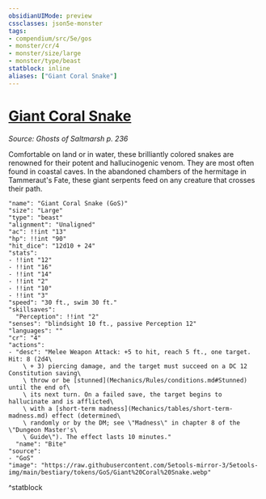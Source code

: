 ```yaml
---
obsidianUIMode: preview
cssclasses: json5e-monster
tags:
- compendium/src/5e/gos
- monster/cr/4
- monster/size/large
- monster/type/beast
statblock: inline
aliases: ["Giant Coral Snake"]
---
```

# [Giant Coral Snake](Mechanics\bestiary\beast/giant-coral-snake-gos.md)
*Source: Ghosts of Saltmarsh p. 236*  

Comfortable on land or in water, these brilliantly colored snakes are renowned for their potent and hallucinogenic venom. They are most often found in coastal caves. In the abandoned chambers of the hermitage in Tammeraut's Fate, these giant serpents feed on any creature that crosses their path.

```statblock
"name": "Giant Coral Snake (GoS)"
"size": "Large"
"type": "beast"
"alignment": "Unaligned"
"ac": !!int "13"
"hp": !!int "90"
"hit_dice": "12d10 + 24"
"stats":
- !!int "12"
- !!int "16"
- !!int "14"
- !!int "2"
- !!int "10"
- !!int "3"
"speed": "30 ft., swim 30 ft."
"skillsaves":
  "Perception": !!int "2"
"senses": "blindsight 10 ft., passive Perception 12"
"languages": ""
"cr": "4"
"actions":
- "desc": "Melee Weapon Attack: +5 to hit, reach 5 ft., one target. Hit: 8 (2d4\
    \ + 3) piercing damage, and the target must succeed on a DC 12 Constitution saving\
    \ throw or be [stunned](Mechanics/Rules/conditions.md#Stunned) until the end of\
    \ its next turn. On a failed save, the target begins to hallucinate and is afflicted\
    \ with a [short-term madness](Mechanics/tables/short-term-madness.md) effect (determined\
    \ randomly or by the DM; see \"Madness\" in chapter 8 of the \"Dungeon Master's\
    \ Guide\"). The effect lasts 10 minutes."
  "name": "Bite"
"source":
- "GoS"
"image": "https://raw.githubusercontent.com/5etools-mirror-3/5etools-img/main/bestiary/tokens/GoS/Giant%20Coral%20Snake.webp"
```
^statblock